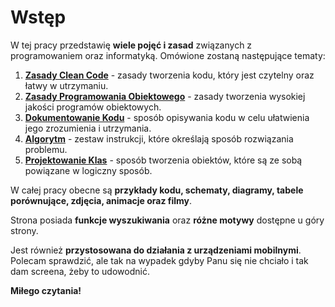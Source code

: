 # Wstęp

W tej pracy przedstawię **wiele pojęć i zasad** związanych z programowaniem oraz informatyką. Omówione zostaną następujące tematy:
1. [**Zasady Clean Code**](zcc/index.html) - zasady tworzenia kodu, który jest czytelny oraz łatwy w utrzymaniu.
2. [**Zasady Programowania Obiektowego**](zpo/index.html) - zasady tworzenia wysokiej jakości programów obiektowych.
3. [**Dokumentowanie Kodu**](dk.md) - sposób opisywania kodu w celu ułatwienia jego zrozumienia i utrzymania.
4. [**Algorytm**](algorytm/index.html) - zestaw instrukcji, które określają sposób rozwiązania problemu.
5. [**Projektowanie Klas**](pk/index.html) - sposób tworzenia obiektów, które są ze sobą powiązane w logiczny sposób.

W całej pracy obecne są **przykłady kodu, schematy, diagramy, tabele porównujące, zdjęcia, animacje oraz filmy**.

Strona posiada **funkcje wyszukiwania** oraz **różne motywy** dostępne u góry strony.

Jest również **przystosowana do działania z urządzeniami mobilnymi**. Polecam sprawdzić, ale tak na wypadek gdyby Panu się nie chciało i tak dam screena, żeby to udowodnić.

**Miłego czytania!**
